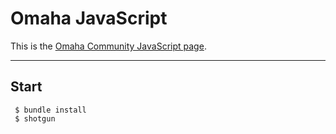 # Omaha JavaScript

This is the [Omaha Community JavaScript page](http://omahajs.org). 

***

## Start

     $ bundle install
     $ shotgun